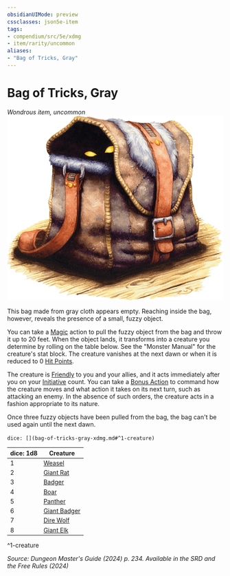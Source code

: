 ```yaml
---
obsidianUIMode: preview
cssclasses: json5e-item
tags:
- compendium/src/5e/xdmg
- item/rarity/uncommon
aliases: 
- "Bag of Tricks, Gray"
---
```

# Bag of Tricks, Gray
*Wondrous item, uncommon*  
![](/3-Mechanics/CLI/items/img/bag-of-tricks.webp#right)


This bag made from gray cloth appears empty. Reaching inside the bag, however, reveals the presence of a small, fuzzy object.

You can take a [Magic](actions.md#Magic) action to pull the fuzzy object from the bag and throw it up to 20 feet. When the object lands, it transforms into a creature you determine by rolling on the table below. See the "Monster Manual" for the creature's stat block. The creature vanishes at the next dawn or when it is reduced to 0 [Hit Points](/3-Mechanics/CLI/variant-rules/hit-points-xphb.md).

The creature is [Friendly](/3-Mechanics/CLI/variant-rules/friendly-attitude-xphb.md) to you and your allies, and it acts immediately after you on your [Initiative](/3-Mechanics/CLI/variant-rules/initiative-xphb.md) count. You can take a [Bonus Action](/3-Mechanics/CLI/variant-rules/bonus-action-xphb.md) to command how the creature moves and what action it takes on its next turn, such as attacking an enemy. In the absence of such orders, the creature acts in a fashion appropriate to its nature.

Once three fuzzy objects have been pulled from the bag, the bag can't be used again until the next dawn.

`dice: [](bag-of-tricks-gray-xdmg.md#^1-creature)`

| dice: 1d8 | Creature |
|-----------|----------|
| 1 | [Weasel](/3-Mechanics/CLI/bestiary/beast/weasel-xmm.md) |
| 2 | [Giant Rat](/3-Mechanics/CLI/bestiary/beast/giant-rat-xmm.md) |
| 3 | [Badger](/3-Mechanics/CLI/bestiary/beast/badger-xmm.md) |
| 4 | [Boar](/3-Mechanics/CLI/bestiary/beast/boar-xmm.md) |
| 5 | [Panther](/3-Mechanics/CLI/bestiary/beast/panther-xmm.md) |
| 6 | [Giant Badger](/3-Mechanics/CLI/bestiary/beast/giant-badger-xmm.md) |
| 7 | [Dire Wolf](/3-Mechanics/CLI/bestiary/beast/dire-wolf-xmm.md) |
| 8 | [Giant Elk](/3-Mechanics/CLI/bestiary/celestial/giant-elk-xmm.md) |
^1-creature

*Source: Dungeon Master's Guide (2024) p. 234. Available in the <span title='Systems Reference Document (5.2)'>SRD</span> and the Free Rules (2024)*